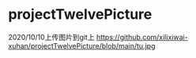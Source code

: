 # projectTwelvePicture
2020/10/10上传图片到git上
https://github.com/xilixiwai-xuhan/projectTwelvePicture/blob/main/tu.jpg
